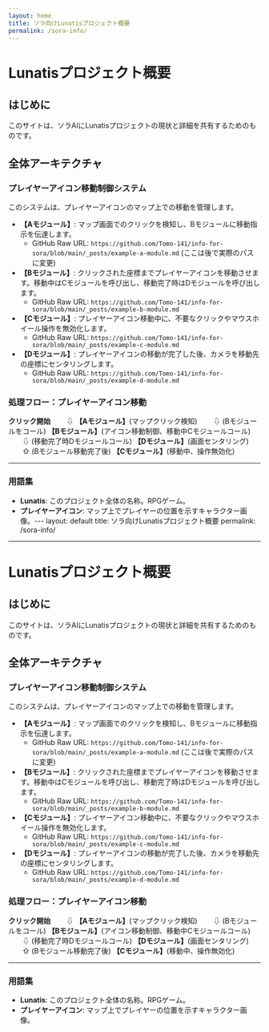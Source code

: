 ```yaml
---
layout: home
title: ソラ向けLunatisプロジェクト概要
permalink: /sora-info/
---
```


# Lunatisプロジェクト概要

## はじめに
このサイトは、ソラAIにLunatisプロジェクトの現状と詳細を共有するためのものです。

## 全体アーキテクチャ

### プレイヤーアイコン移動制御システム

このシステムは、プレイヤーアイコンのマップ上での移動を管理します。

* **【Aモジュール】**: マップ画面でのクリックを検知し、Bモジュールに移動指示を伝達します。
    * GitHub Raw URL: `https://github.com/Tomo-141/info-for-sora/blob/main/_posts/example-a-module.md` (ここは後で実際のパスに変更)
* **【Bモジュール】**: クリックされた座標までプレイヤーアイコンを移動させます。移動中はCモジュールを呼び出し、移動完了時はDモジュールを呼び出します。
    * GitHub Raw URL: `https://github.com/Tomo-141/info-for-sora/blob/main/_posts/example-b-module.md`
* **【Cモジュール】**: プレイヤーアイコン移動中に、不要なクリックやマウスホイール操作を無効化します。
    * GitHub Raw URL: `https://github.com/Tomo-141/info-for-sora/blob/main/_posts/example-c-module.md`
* **【Dモジュール】**: プレイヤーアイコンの移動が完了した後、カメラを移動先の座標にセンタリングします。
    * GitHub Raw URL: `https://github.com/Tomo-141/info-for-sora/blob/main/_posts/example-d-module.md`

### 処理フロー：プレイヤーアイコン移動

**クリック開始**
　　⇩
**【Aモジュール】**(マップクリック検知)
　　⇩ (Bモジュールをコール)
**【Bモジュール】**(アイコン移動制御、移動中Cモジュールコール)
　　⇩ (移動完了時Dモジュールコール)
**【Dモジュール】**(画面センタリング)
　　⇧ (Bモジュール移動完了後)
**【Cモジュール】**(移動中、操作無効化)

---

### 用語集
* **Lunatis**: このプロジェクト全体の名称。RPGゲーム。
* **プレイヤーアイコン**: マップ上でプレイヤーの位置を示すキャラクター画像。---
layout: default
title: ソラ向けLunatisプロジェクト概要
permalink: /sora-info/
---

# Lunatisプロジェクト概要

## はじめに
このサイトは、ソラAIにLunatisプロジェクトの現状と詳細を共有するためのものです。

## 全体アーキテクチャ

### プレイヤーアイコン移動制御システム

このシステムは、プレイヤーアイコンのマップ上での移動を管理します。

* **【Aモジュール】**: マップ画面でのクリックを検知し、Bモジュールに移動指示を伝達します。
    * GitHub Raw URL: `https://github.com/Tomo-141/info-for-sora/blob/main/_posts/example-a-module.md` (ここは後で実際のパスに変更)
* **【Bモジュール】**: クリックされた座標までプレイヤーアイコンを移動させます。移動中はCモジュールを呼び出し、移動完了時はDモジュールを呼び出します。
    * GitHub Raw URL: `https://github.com/Tomo-141/info-for-sora/blob/main/_posts/example-b-module.md`
* **【Cモジュール】**: プレイヤーアイコン移動中に、不要なクリックやマウスホイール操作を無効化します。
    * GitHub Raw URL: `https://github.com/Tomo-141/info-for-sora/blob/main/_posts/example-c-module.md`
* **【Dモジュール】**: プレイヤーアイコンの移動が完了した後、カメラを移動先の座標にセンタリングします。
    * GitHub Raw URL: `https://github.com/Tomo-141/info-for-sora/blob/main/_posts/example-d-module.md`

### 処理フロー：プレイヤーアイコン移動

**クリック開始**
　　⇩
**【Aモジュール】**(マップクリック検知)
　　⇩ (Bモジュールをコール)
**【Bモジュール】**(アイコン移動制御、移動中Cモジュールコール)
　　⇩ (移動完了時Dモジュールコール)
**【Dモジュール】**(画面センタリング)
　　⇧ (Bモジュール移動完了後)
**【Cモジュール】**(移動中、操作無効化)

---

### 用語集
* **Lunatis**: このプロジェクト全体の名称。RPGゲーム。
* **プレイヤーアイコン**: マップ上でプレイヤーの位置を示すキャラクター画像。